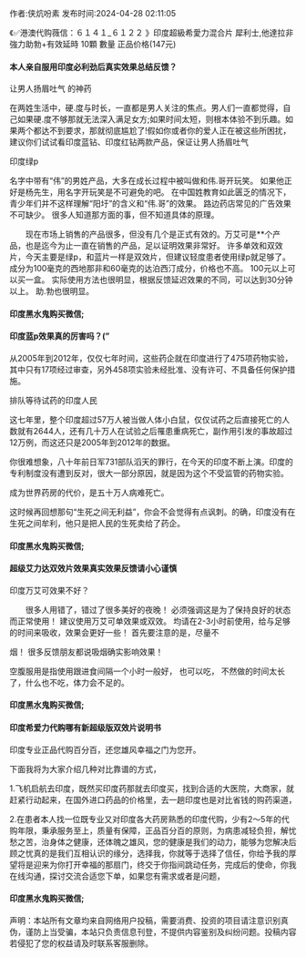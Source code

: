 <p>作者:侠炕吩素 发布时间:2024-04-28 02:11:05</p>
<p>《✅港澳代购薇信：６１４１_６１２２ 》印度超級希愛力混合片 犀利士,他達拉非 強力助勃+有效延時 10顆 數量 正品价格(147元) </p>
									<h4>本人亲自服用印度必利劲后真实效果总结反馈？</h4><p>让男人扬眉吐气 的神药</p><p>在两姓生活中，硬.度与时长，一直都是男人关注的焦点。男人们一直都觉得，自己如果硬.度不够那就无法深入满足女方;如果时间太短，则根本体验不到乐趣。如果两个都达不到要求，那就彻底尴尬了!假如你或者你的爱人正在被这些所困扰，建议你们试试看印度蓝钻、印度红钻两款产品，保证让男人扬眉吐气</p><p>印度绿p</p><p>名字中带有“伟”的男姓产品，大多在成长过程中被叫做和伟.哥开玩笑。 如果他正好是杨先生，用名字开玩笑是不可避免的吧。 在中国姓教育如此匮乏的情况下，青少年们并不这样理解“阳圩”的含义和“伟.哥”的效果。 路边药店常见的广告效果不可缺少。 很多人知道那方面的事，但不知道具体的原理。</p><p>　　现在市场上销售的产品很多，但没有几个是正式有效的。万艾可是**个产品，也是迄今为止一直在销售的产品，足以证明效果非常好。 许多单效和双效片，今天主要是绿p，和蓝片一样是双效片，但建议轻度患者使用绿p就足够了。 成分为100毫克的西地那非和60毫克的达泊西汀成分，价格也不高。 100元以上可以买一盒。 实际使用方法也很明显，根据反馈延迟效果的不同，可以达到30分钟以上。 助.勃也很明显。</p><p></p><h4>	印度黑水鬼购买微信;</h4><p></p><h4>印度蓝p效果真的厉害吗？(”</h4><p>从2005年到2012年，仅仅七年时间，这些药企就在印度进行了475项药物实验，其中只有17项经过审查，另外458项实验未经批准、没有许可、不具备任何保护措施。</p><p>排队等待试药的印度人民</p><p>这七年里，整个印度超过57万人被当做人体小白鼠，仅仅试药之后直接死亡的人数就有2644人，还有几十万人在试验之后罹患重病死亡，副作用引发的事故超过12万例，而这还只是2005年到2012年的数据。</p><p>你很难想象，八十年前日军731部队滔天的罪行，在今天的印度不断上演。印度的专利制度没有遭到反对，很大一部分原因，就是因为这个不受监管的药物实验。</p><p>成为世界药房的代价，是五十万人病难死亡。</p><p>这时候再回想那句“生死之间无利益”，你会不会觉得有点讽刺。的确，印度没有在生死之间牟利，他只是把人民的生死卖给了药企。</p><p></p><h4>	印度黑水鬼购买微信;</h4><p></p><h4>超级艾力达双效片效果真实效果反馈请小心谨慎</h4><p>印度万艾可效果不好？</p><p>　　很多人用错了，错过了很多美好的夜晚！ 必须强调这是为了保持良好的状态而正常使用！ 建议使用万艾可单效果或双效。 均请在2-3小时前使用，给与足够的时间来吸收，效果会更好一些！ 首先要注意的是，尽量不</p><p>烟！ 很多反馈朋友都说吸烟确实影响效果！</p><p>   空腹服用是指使用跟进食间隔一个小时一般好， 也可以吃， 不然做的时间太长了，什么也不吃，体力会不足的。</p><p></p><h4>	印度黑水鬼购买微信;</h4><p></p><h4>印度希爱力代购哪有新超级版双效片说明书</h4><p>印度专业正品代购百分百，还您雄风幸福之门为您开。</p><p>下面我将为大家介绍几种对比靠谱的方式，</p><p>1.飞机启航去印度，既然买印度药那就去印度买，找到合适的大医院，大商家，就赶紧行动起来，在国外进口药品的价格里，去一趟印度也是对比省钱的购药渠道，</p><p>2.在患者本人找一位既专业又对印度各大药房熟悉的印度代购，少有2～5年的代购年限，秉承服务至上，质量有保障，正品百分百的原则，为病患减轻负担，解忧愁之苦，治身体之健康，还体魄之雄风，您的健康是我们的动力，能够为您解决后顾之忧真的是我们互相认识的缘分，选择我，你就等于选择了信任，你给予我的厚望将是迎来为你打开幸福的那扇门，终交于你指间跳动任务，完成后的使命，你我在线沟通，探讨交流合适您下单，如果您有需求或者是问题，</p><p></p><h4>	印度黑水鬼购买微信;</h4>				声明：本站所有文章均来自网络用户投稿，需要消费、投资的项目请注意识别真伪，谨防上当受骗，本站只负责信息刊登，不提供内容鉴别及纠纷问题。投稿内容若侵犯了您的权益请及时联系客服删除。				
